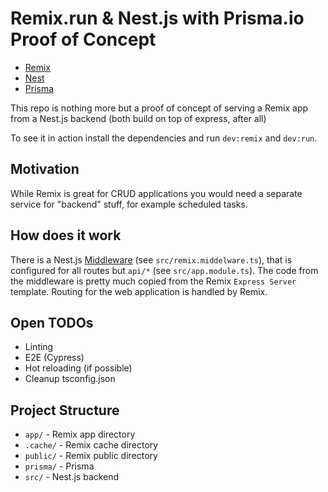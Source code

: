 # Remix.run & Nest.js with Prisma.io Proof of Concept

- [Remix](https://remix.run)
- [Nest](https://nestjs.com)
- [Prisma](https://www.prisma.io)

This repo is nothing more but a proof of concept of serving a Remix app from a Nest.js backend (both build on top of
express, after all)

To see it in action install the dependencies and run `dev:remix` and `dev:run`.

## Motivation

While Remix is great for CRUD applications you would need a separate service for "backend" stuff, for example scheduled
tasks.

## How does it work

There is a Nest.js [Middleware](https://docs.nestjs.com/middleware) (see `src/remix.middelware.ts`), that is configured
for all routes but `api/*` (see `src/app.module.ts`). The code from the middleware is pretty much copied from the
Remix `Express Server` template. Routing for the web application is handled by Remix.

## Open TODOs

- Linting
- E2E (Cypress)
- Hot reloading (if possible)
- Cleanup tsconfig.json

## Project Structure

- `app/` - Remix app directory
- `.cache/` - Remix cache directory
- `public/` - Remix public directory
- `prisma/` - Prisma
- `src/` - Nest.js backend
